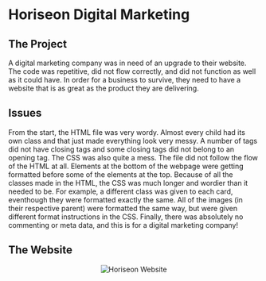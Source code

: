 # Horiseon Digital Marketing

## The Project

A digital marketing company was in need of an upgrade to their website. The code was repetitive, did not flow correctly, and did not function as well as it could have. In order for a business to survive, they need to have a website that is as great as the product they are delivering.

## Issues

From the start, the HTML file was very wordy. Almost every child had its own class and that just made everything look very messy. A number of tags did not have closing tags and some closing tags did not belong to an opening tag. The CSS was also quite a mess. The file did not follow the flow of the HTML at all. Elements at the bottom of the webpage were getting formatted before some of the elements at the top. Because of all the classes made in the HTML, the CSS was much longer and wordier than it needed to be. For example, a different class was given to each card, eventhough they were formatted exactly the same. All of the images (in their respective parent) were formatted the same way, but were given different format instructions in the CSS. Finally, there was absolutely no commenting or meta data, and this is for a digital marketing company!

## The Website

<p align="center">
<img alt="Horiseon Website" src=>